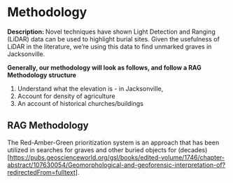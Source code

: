 # Methodology
<b> Description: </b> Novel techniques have shown Light Detection and Ranging (LiDAR) data can be used to highlight burial sites. Given the usefulness of LiDAR in the literature, we’re using this data to find unmarked graves in Jacksonville.

<b> Generally, our methodology will look as follows, and follow a RAG Methodology structure</b>
1. Understand what the elevation is - in Jacksonville, 
2. Account for density of agriculture
3. An account of historical churches/buildings

## RAG Methodology 
The Red-Amber-Green prioritization system is an approach that has been utilized in searches for graves and other buried objects for (decades)[https://pubs.geoscienceworld.org/gsl/books/edited-volume/1746/chapter-abstract/107630054/Geomorphological-and-geoforensic-interpretation-of?redirectedFrom=fulltext]. 